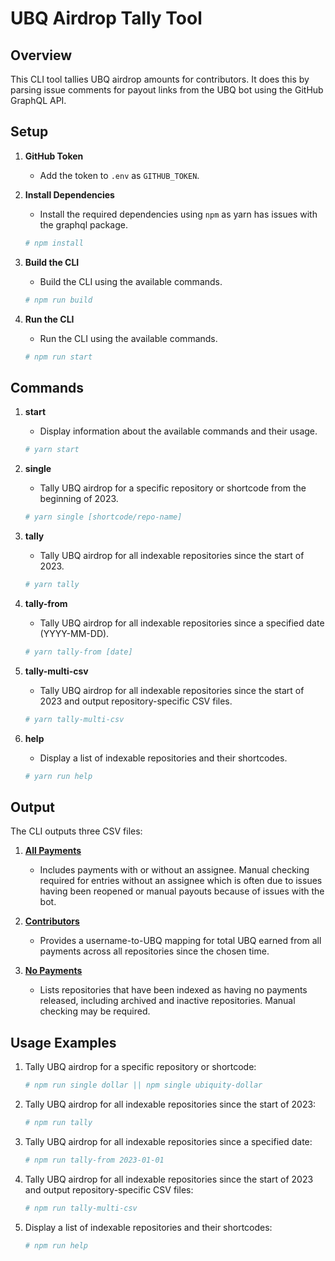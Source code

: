 # UBQ Airdrop Tally Tool

## Overview
This CLI tool tallies UBQ airdrop amounts for contributors. It does this by parsing issue comments for payout links from the UBQ bot using the GitHub GraphQL API.

## Setup
1. **GitHub Token**
    - Add the token to ``.env`` as `GITHUB_TOKEN`.
2. **Install Dependencies**
    - Install the required dependencies using `npm` as yarn has issues with the graphql package.

    ```bash
    # npm install
    ```
3. **Build the CLI**
    - Build the CLI using the available commands.

    ```bash
    # npm run build
    ```

4. **Run the CLI**
    - Run the CLI using the available commands.

    ```bash
    # npm run start
    ```

## Commands
1. **start**
    - Display information about the available commands and their usage.

    ```bash
    # yarn start
    ```

2. **single**
    - Tally UBQ airdrop for a specific repository or shortcode from the beginning of 2023.

    ```bash
    # yarn single [shortcode/repo-name]
    ```

3. **tally**
    - Tally UBQ airdrop for all indexable repositories since the start of 2023.

    ```bash
    # yarn tally
    ```

4. **tally-from**
    - Tally UBQ airdrop for all indexable repositories since a specified date (YYYY-MM-DD).

    ```bash
    # yarn tally-from [date]
    ```

5. **tally-multi-csv**
    - Tally UBQ airdrop for all indexable repositories since the start of 2023 and output repository-specific CSV files.

    ```bash
    # yarn tally-multi-csv
    ```

6. **help**
    - Display a list of indexable repositories and their shortcodes.

    ```bash
    # yarn run help
    ```

## Output
The CLI outputs three CSV files:

1. [**All Payments**](all_repos_all_payments.csv)
    - Includes payments with or without an assignee. Manual checking required for entries without an assignee which is often due to issues having been reopened or manual payouts because of issues with the bot.

2. [**Contributors**](all_repos_contributors.csv)
    - Provides a username-to-UBQ mapping for total UBQ earned from all payments across all repositories since the chosen time.

3. [**No Payments**](all_repos_no_payments.csv)
    - Lists repositories that have been indexed as having no payments released, including archived and inactive repositories. Manual checking may be required.
   

## Usage Examples
1. Tally UBQ airdrop for a specific repository or shortcode:

    ```bash
    # npm run single dollar || npm single ubiquity-dollar
    ```

2. Tally UBQ airdrop for all indexable repositories since the start of 2023:

    ```bash
    # npm run tally
    ```

3. Tally UBQ airdrop for all indexable repositories since a specified date:

    ```bash
    # npm run tally-from 2023-01-01
    ```
4. Tally UBQ airdrop for all indexable repositories since the start of 2023 and output repository-specific CSV files:

    ```bash
    # npm run tally-multi-csv
    ```
5. Display a list of indexable repositories and their shortcodes:

    ```bash
    # npm run help
    ```
